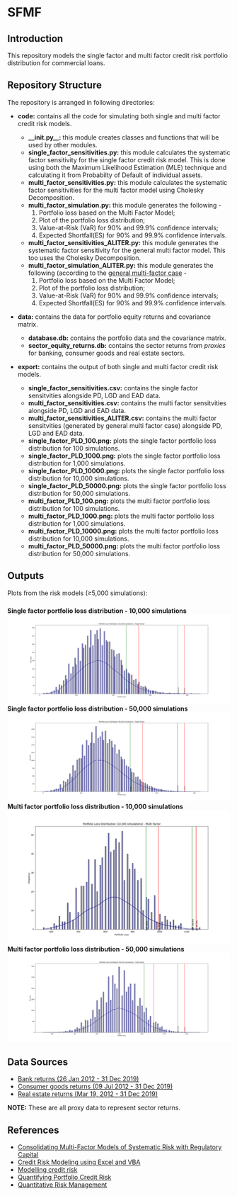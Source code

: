 # SFMF
## Introduction
This repository models the single factor and multi factor credit risk portfolio distribution for commercial loans.
## Repository Structure
The repository is arranged in following directories:

* **code:** contains all the code for simulating both single and multi factor credit risk models.

    * **\_\_init.py\_\_:** this module creates classes and functions that will be used by other modules.
    * **single_factor_sensitivities.py:** this module calculates the systematic factor sensitivity for the single factor credit risk model. This is done using both the Maximum Likelihood Estimation (MLE) technique and calculating it from Probabilty of Default of individual assets.
    * **multi_factor_sensitivities.py:** this module calculates the systematic factor sensitivities for the multi factor model using Cholesky Decomposition.
    * **multi_factor_simulation.py:** this module generates the following -
       1. Portfolio loss based on the Multi Factor Model;
       2. Plot of the portfolio loss distribution;
       3. Value-at-Risk (VaR) for 90% and 99.9% confidence intervals;
       4. Expected Shortfall(ES) for 90% and 99.9% confidence intervals.
    * **multi_factor_sensitivities_ALITER.py:** this module generates the systematic factor sensitivity for the general multi factor model. This too uses the Cholesky Decomposition.
    * **multi_factor_simulation_ALITER.py:** this module generates the following (according to the [general multi-factor case](https://www.math.kth.se/matstat/seminarier/reports/M-exjobb18/180601d.pdf) -
       1. Portfolio loss based on the Multi Factor Model;
       2. Plot of the portfolio loss distribution;
       3. Value-at-Risk (VaR) for 90% and 99.9% confidence intervals;
       4. Expected Shortfall(ES) for 90% and 99.9% confidence intervals.
* **data:** contains the data for portfolio equity returns and covariance matrix.

    * **database.db:** contains the portfolio data and the covariance matrix.
    * **sector_equity_returns.db:** contains the sector returns from _proxies_ for banking, consumer goods and real estate sectors.
* **export:** contains the output of both single and multi factor credit risk models.

    * **single_factor_sensitivities.csv:** contains the single factor sensitvities alongside PD, LGD and EAD data.
    * **multi_factor_sensitivities.csv:** contains the multi factor sensitvities alongside PD, LGD and EAD data.
    * **multi_factor_sensitivities_ALITER.csv:** contains the multi factor sensitvities (generated by general multi factor case) alongside PD, LGD and EAD data.
    * **single_factor_PLD_100.png:** plots the single factor portfolio loss distribution for 100 simulations.
    * **single_factor_PLD_1000.png:** plots the single factor portfolio loss distribution for 1,000 simulations.
    * **single_factor_PLD_10000.png:** plots the single factor portfolio loss distribution for 10,000 simulations.
    * **single_factor_PLD_50000.png:** plots the single factor portfolio loss distribution for 50,000 simulations.
    * **multi_factor_PLD_100.png:** plots the multi factor portfolio loss distribution for 100 simulations.
    * **multi_factor_PLD_1000.png:** plots the multi factor portfolio loss distribution for 1,000 simulations.
    * **multi_factor_PLD_10000.png:** plots the multi factor portfolio loss distribution for 10,000 simulations.
    * **multi_factor_PLD_50000.png:** plots the multi factor portfolio loss distribution for 50,000 simulations.
## Outputs
Plots from the risk models (≥5,000 simulations):
### 
**Single factor portfolio loss distribution - 10,000 simulations**
![Single factor portfolio loss distribution - 10,000 simulations](https://raw.githubusercontent.com/arpanganguli/SFMF/main/export/single_factor_PLD_10000.png)
**Single factor portfolio loss distribution - 50,000 simulations**
![Single factor portfolio loss distribution - 50,000 simulations](https://raw.githubusercontent.com/arpanganguli/SFMF/main/export/single_factor_PLD_50000.png)
**Multi factor portfolio loss distribution - 10,000 simulations**
![Multi factor portfolio loss distribution - 10,000 simulations](https://raw.githubusercontent.com/arpanganguli/SFMF/main/export/multi_factor_PLD_10000.png)
**Multi factor portfolio loss distribution - 50,000 simulations**
![Multi factor portfolio loss distribution - 50,000 simulations](https://raw.githubusercontent.com/arpanganguli/SFMF/main/export/multi_factor_PLD_50000.png)
## Data Sources
* [Bank returns (26 Jan 2012 - 31 Dec 2019)](https://www.investing.com/indices/ftse-allshare-banks-historical-data)
* [Consumer goods returns (09 Jul 2012 - 31 Dec 2019)](https://uk.investing.com/indices/ftse-all-consumer-goods-historical-data)
* [Real estate returns (Mar 19, 2012 - 31 Dec 2019)](https://uk.investing.com/indices/ftse-allshare-re-invest.---service-historical-data)

**NOTE:** These are all proxy data to represent sector returns.
## References
* [Consolidating Multi-Factor Models of Systematic Risk with Regulatory Capital](https://www.math.kth.se/matstat/seminarier/reports/M-exjobb18/180601d.pdf)
* [Credit Risk Modeling using Excel and VBA](https://www.wiley.com/en-gb/Credit+Risk+Modeling+using+Excel+and+VBA%2C+2nd+Edition-p-9780470660928)
* [Modelling credit risk](https://www.bankofengland.co.uk/-/media/boe/files/ccbs/resources/modelling-credit-risk.pdf?la=en&hash=53B7332226FB2FB1B280B3D643DBB8AFF1FA5F32)
* [Quantifying Portfolio Credit Risk](https://www.ccruncher.net/ccruncher.pdf)
* [Quantitative Risk Management](https://press.princeton.edu/books/hardcover/9780691166278/quantitative-risk-management)